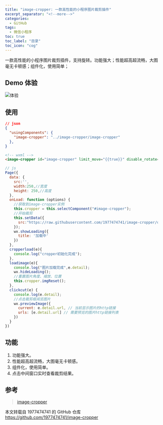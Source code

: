 ```yaml
---
title: "image-cropper: 一款高性能的小程序图片裁剪插件"
excerpt_separator: "<!--more-->"
categories:
  - GitHub
tags:
  - 微信小程序
toc: true
toc_label: "目录"
toc_icon: "cog"
---
```


一款高性能的小程序图片裁剪插件，支持旋转。功能强大；性能超高超流畅，大图毫无卡顿感；组件化，使用简单；

<!--more-->

## Demo 体验

![体验](https://pubser-res.zhenai.com/other/temp/202006/19/12085876945182.jpg)

## 使用

```json
// json
{
  "usingComponents": {
    "image-cropper": "../image-cropper/image-cropper"
  },
}
```

```html
<!-- wxml -->
<image-cropper id="image-cropper" limit_move="{{true}}" disable_rotate="{{true}}" width="{{width}}" height="{{height}}" imgSrc="{{src}}" bindload="cropperload" bindimageload="loadimage" bindtapcut="clickcut"></image-cropper>
```

```js
// js
Page({
  data: {
    src:'',
    width:250,//宽度
    height: 250,//高度
  },
  onLoad: function (options) {
    //获取到image-cropper实例
    this.cropper = this.selectComponent("#image-cropper");
    //开始裁剪
    this.setData({
      src:"https://raw.githubusercontent.com/1977474741/image-cropper/dev/image/code.jpg",
    });
    wx.showLoading({
      title: '加载中'
    })
  },
  cropperload(e){
    console.log("cropper初始化完成");
  },
  loadimage(e){
    console.log("图片加载完成",e.detail);
    wx.hideLoading();
    //重置图片角度、缩放、位置
    this.cropper.imgReset();
  },
  clickcut(e) {
    console.log(e.detail);
    //点击裁剪框阅览图片
    wx.previewImage({
      current: e.detail.url, // 当前显示图片的http链接
      urls: [e.detail.url] // 需要预览的图片http链接列表
    })
  }
})
```

## 功能
1. 功能强大。
2. 性能超高超流畅，大图毫无卡顿感。
3. 组件化，使用简单。
4. 点击中间窗口实时查看裁剪结果。

## 参考
> [image-cropper](https://github.com/1977474741/image-cropper)

本文转载自 1977474741 的 GitHub 仓库 https://github.com/1977474741/image-cropper
